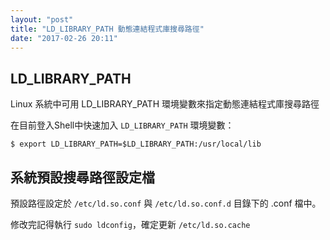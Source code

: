 ```yaml
---
layout: "post"
title: "LD_LIBRARY_PATH 動態連結程式庫搜尋路徑"
date: "2017-02-26 20:11"
---
```


## LD_LIBRARY_PATH ##

Linux 系統中可用 LD_LIBRARY_PATH 環境變數來指定動態連結程式庫搜尋路徑

在目前登入Shell中快速加入 `LD_LIBRARY_PATH` 環境變數：

    $ export LD_LIBRARY_PATH=$LD_LIBRARY_PATH:/usr/local/lib

## 系統預設搜尋路徑設定檔 ##

預設路徑設定於 `/etc/ld.so.conf` 與 `/etc/ld.so.conf.d` 目錄下的 .conf 檔中。

修改完記得執行 `sudo ldconfig`，確定更新 `/etc/ld.so.cache`
